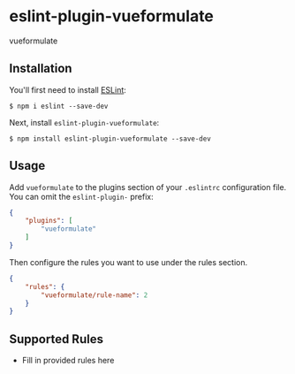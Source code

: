 # eslint-plugin-vueformulate

vueformulate

## Installation

You'll first need to install [ESLint](http://eslint.org):

```
$ npm i eslint --save-dev
```

Next, install `eslint-plugin-vueformulate`:

```
$ npm install eslint-plugin-vueformulate --save-dev
```


## Usage

Add `vueformulate` to the plugins section of your `.eslintrc` configuration file. You can omit the `eslint-plugin-` prefix:

```json
{
    "plugins": [
        "vueformulate"
    ]
}
```


Then configure the rules you want to use under the rules section.

```json
{
    "rules": {
        "vueformulate/rule-name": 2
    }
}
```

## Supported Rules

* Fill in provided rules here





